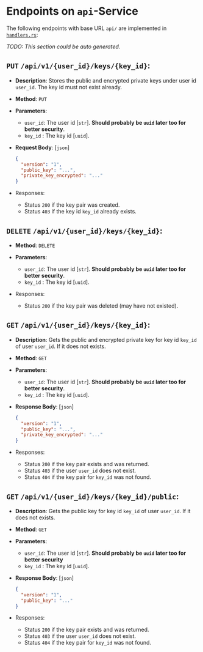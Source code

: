 # Endpoints on `api`-Service

The following endpoints with base URL `api/` are implemented in
[`handlers.rs`](../components/api/handlers.rs):

_TODO: This section could be auto generated._

## `PUT` **`/api/v1/{user_id}/keys/{key_id}`**:

- **Description**: Stores the public and encrypted private keys under user id
  `user_id`. The key id must not exist already.

- **Method**: `PUT`
- **Parameters**:

  - `user_id`: The user id [`str`]. **Should probably be `uuid` later too for
    better security**.
  - `key_id` : The key id [`uuid`].

- **Request Body**: [`json`]

  ```json
  {
    "version": "1",
    "public_key": "...",
    "private_key_encrypted": "..."
  }
  ```

- Responses:

  - Status `200` if the key pair was created.
  - Status `403` if the key id `key_id` already exists.

## `DELETE` **`/api/v1/{user_id}/keys/{key_id}`**:

- **Method**: `DELETE`
- **Parameters**:

  - `user_id`: The user id [`str`]. **Should probably be `uuid` later too for
    better security**.
  - `key_id` : The key id [`uuid`].

- Responses:

  - Status `200` if the key pair was deleted (may have not existed).

## `GET` **`/api/v1/{user_id}/keys/{key_id}`**:

- **Description**: Gets the public and encrypted private key for key id `key_id`
  of user `user_id`. If it does not exists.

- **Method**: `GET`
- **Parameters**:

  - `user_id`: The user id [`str`]. **Should probably be `uuid` later too for
    better security**.
  - `key_id` : The key id [`uuid`].

- **Response Body**: [`json`]

  ```json
  {
    "version": "1",
    "public_key": "...",
    "private_key_encrypted": "..."
  }
  ```

- Responses:
  - Status `200` if the key pair exists and was returned.
  - Status `403` if the user `user_id` does not exist.
  - Status `404` if the key pair for `key_id` was not found.

## `GET` **`/api/v1/{user_id}/keys/{key_id}/public`**:

- **Description**: Gets the public key for key id `key_id` of user `user_id`. If
  it does not exists.

- **Method**: `GET`
- **Parameters**:

  - `user_id`: The user id [`str`]. **Should probably be `uuid` later too for
    better security**
  - `key_id` : The key id [`uuid`].

- **Response Body**: [`json`]

  ```json
  {
    "version": "1",
    "public_key": "..."
  }
  ```

- Responses:
  - Status `200` if the key pair exists and was returned.
  - Status `403` if the user `user_id` does not exist.
  - Status `404` if the key pair for `key_id` was not found.
